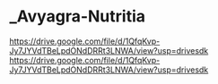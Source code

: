 # _Avyagra-Nutritia
https://drive.google.com/file/d/1QfqKvp-Jy7JYVdTBeLpdONdDRRt3LNWA/view?usp=drivesdk                             https://drive.google.com/file/d/1QfqKvp-Jy7JYVdTBeLpdONdDRRt3LNWA/view?usp=drivesdk            
